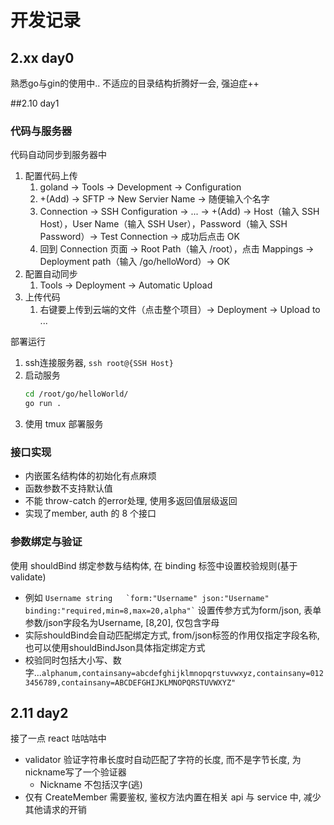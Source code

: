 # 开发记录

## 2.xx day0

熟悉go与gin的使用中..
不适应的目录结构折腾好一会, 强迫症++

##2.10 day1

### 代码与服务器

代码自动同步到服务器中
1. 配置代码上传
   1. goland -> Tools -> Development -> Configuration
   2. +(Add) -> SFTP -> New Servier Name -> 随便输入个名字 
   3. Connection -> SSH Configuration -> ... -> +(Add) -> Host（输入 SSH Host），User Name（输入 SSH User），Password（输入 SSH Password）-> Test Connection -> 成功后点击 OK
   4. 回到 Connection 页面 -> Root Path（输入 /root），点击 Mappings -> Deployment path（输入 /go/helloWord）-> OK
2. 配置自动同步
   1. Tools -> Deployment -> Automatic Upload
3. 上传代码
   1. 右键要上传到云端的文件（点击整个项目）-> Deployment -> Upload to ...

部署运行
1. ssh连接服务器, `ssh root@{SSH Host}`
2. 启动服务 
    ```bash
   cd /root/go/helloWorld/
   go run . 
   ```
3. 使用 tmux 部署服务
   
### 接口实现
- 内嵌匿名结构体的初始化有点麻烦
- 函数参数不支持默认值
- 不能 throw-catch 的error处理, 使用多返回值层级返回
- 实现了member, auth 的 8 个接口

### 参数绑定与验证
使用 shouldBind 绑定参数与结构体, 在 binding 标签中设置校验规则(基于validate)

- 例如 ``` Username string   `form:"Username" json:"Username" binding:"required,min=8,max=20,alpha"` ``` 设置传参方式为form/json, 表单参数/json字段名为Username, [8,20], 仅包含字母
- 实际shouldBind会自动匹配绑定方式, from/json标签的作用仅指定字段名称, 也可以使用shouldBindJson具体指定绑定方式
- 校验同时包括大小写、数字...`alphanum,containsany=abcdefghijklmnopqrstuvwxyz,containsany=0123456789,containsany=ABCDEFGHIJKLMNOPQRSTUVWXYZ"`

## 2.11 day2
接了一点 react 咕咕咕中

- validator 验证字符串长度时自动匹配了字符的长度, 而不是字节长度, 为nickname写了一个验证器
  - Nickname 不包括汉字(逃)
- 仅有 CreateMember 需要鉴权, 鉴权方法内置在相关 api 与 service 中, 减少其他请求的开销